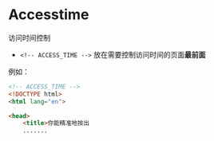 Accesstime
==========

访问时间控制

- `<!-- ACCESS_TIME -->` 放在需要控制访问时间的页面**最前面**

例如：
```html
<!-- ACCESS_TIME -->
<!DOCTYPE html>
<html lang="en">

<head>
    <title>你能精准地按出
    .......
```
